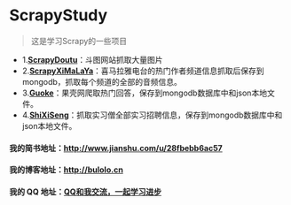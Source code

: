 # ScrapyStudy
> 这是学习Scrapy的一些项目
* 1.**[ScrapyDoutu](https://github.com/rieuse/ScrapyStudy/tree/master/ScrapyDoutu)**：斗图网站抓取大量图片
* 2.**[ScrapyXiMaLaYa](https://github.com/rieuse/ScrapyStudy/tree/master/ScrapyXiMaLaYa)**：喜马拉雅电台的热门作者频道信息抓取后保存到mongodb，抓取每个频道的全部的音频信息。
* 3.**[Guoke](https://github.com/rieuse/ScrapyStudy/tree/master/Guoke)**：果壳网爬取热门回答，保存到mongodb数据库中和json本地文件。
* 4.**[ShiXiSeng](https://github.com/rieuse/ScrapyStudy/tree/master/ShiXiSeng)**：抓取实习僧全部实习招聘信息，保存到mongodb数据库中和json本地文件。

#### 我的简书地址：**http://www.jianshu.com/u/28fbebb6ac57**
#### 我的博客地址：**http://bulolo.cn**
#### 我的 QQ 地址：[QQ和我交流，一起学习进步](http://wpa.qq.com/msgrd?v=3&uin=553704903&site=qq&menu=yes)

